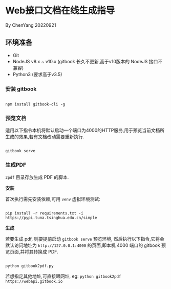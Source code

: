 # Web接口文档在线生成指导

By ChenYang 20220921

## 环境准备

- Git
- NodeJS v8.x ~ v10.x (gitbook 长久不更新,高于v10版本的 NodeJS 接口不兼容)
- Python3 (要求高于v3.5)

### 安装 gitbook

```shell

npm install gitbook-cli -g

```

### 预览文档

适用以下指令本机将默认启动一个端口为4000的HTTP服务,用于预览当前文档所生成的效果,若有文档改动需要重新执行.

```shell

gitbook serve

```

### 生成PDF

`2pdf` 目录存放生成 PDF 的脚本.

**安装**

首次执行需先安装依赖,可用 `venv` 虚拟环境测试:

```shell

pip install -r requirements.txt -i  https://pypi.tuna.tsinghua.edu.cn/simple

```

**生成**

若要生成 pdf, 则要提前启动 `gitbook serve` 预览环境, 然后执行以下指令,它将会默认访问地址为 `http://127.0.0.1:4000` 的页面,即本机 4000 端口的 gitbook 预览页面,并将其转换成 PDF.

```shell

python gitbook2pdf.py

```

若想指定其他地址,可直接跟网址, eg: `python gitbook2pdf https://webapi.gitbook.io`